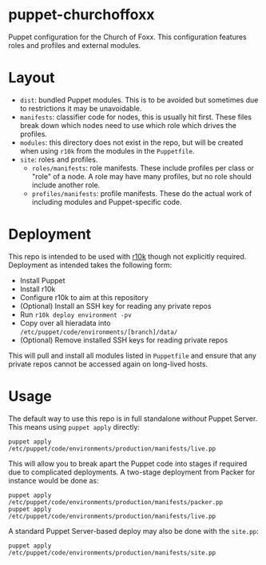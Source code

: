 puppet-churchoffoxx
===================

Puppet configuration for the Church of Foxx.  This configuration features roles and profiles and external modules.

# Layout

* `dist`: bundled Puppet modules. This is to be avoided but sometimes due to restrictions it may be unavoidable.
* `manifests`: classifier code for nodes, this is usually hit first. These files break down which nodes need to use which role which drives the profiles.
* `modules`: this directory does not exist in the repo, but will be created when using `r10k` from the modules in the `Puppetfile`.
* `site`: roles and profiles.
  * `roles/manifests`: role manifests. These include profiles per class or "role" of a node. A role may have many profiles, but no role should include another role.
  * `profiles/manifests`: profile manifests. These do the actual work of including modules and Puppet-specific code.

# Deployment

This repo is intended to be used with [r10k](https://github.com/puppetlabs/r10k) though not explicitly required. Deployment as intended takes the following form:

* Install Puppet
* Install r10k
* Configure r10k to aim at this repository
* (Optional) Install an SSH key for reading any private repos
* Run `r10k deploy environment -pv`
* Copy over all hieradata into `/etc/puppet/code/environments/[branch]/data/`
* (Optional) Remove installed SSH keys for reading private repos

This will pull and install all modules listed in `Puppetfile` and ensure that any private repos cannot be accessed again on long-lived hosts.

# Usage

The default way to use this repo is in full standalone _without_ Puppet Server. This means using `puppet apply` directly:

```
puppet apply /etc/puppet/code/environments/production/manifests/live.pp
```

This will allow you to break apart the Puppet code into stages if required due to complicated deployments. A two-stage deployment from Packer for instance would be done as:

```
puppet apply /etc/puppet/code/environments/production/manifests/packer.pp
puppet apply /etc/puppet/code/environments/production/manifests/live.pp
```

A standard Puppet Server-based deploy may also be done with the `site.pp`:

```
puppet apply /etc/puppet/code/environments/production/manifests/site.pp
```

